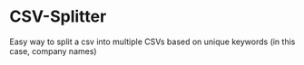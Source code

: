 # CSV-Splitter
Easy way to split a csv into multiple CSVs based on unique keywords (in this case, company names)
